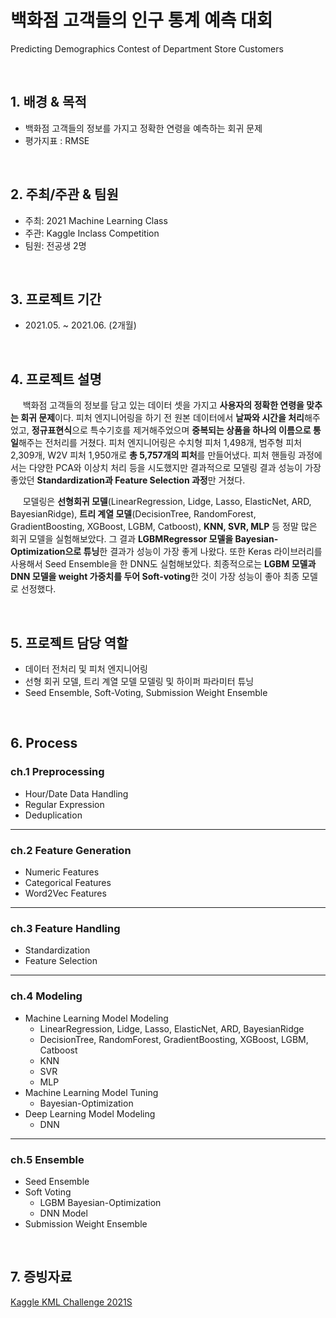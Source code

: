 # 백화점 고객들의 인구 통계 예측 대회
Predicting Demographics Contest of Department Store Customers   

<br/>

## 1. 배경 & 목적

- 백화점 고객들의 정보를 가지고 정확한 연령을 예측하는 회귀 문제
- 평가지표 : RMSE

<br/>

## 2. 주최/주관 & 팀원

- 주최: 2021 Machine Learning Class
- 주관: Kaggle Inclass Competition
- 팀원: 전공생 2명

<br/>

## 3. 프로젝트 기간

- 2021.05. ~ 2021.06. (2개월)

<br/>

## 4. 프로젝트 설명

&nbsp;&nbsp;&nbsp;&nbsp; 백화점 고객들의 정보를 담고 있는 데이터 셋을 가지고 **사용자의 정확한 연령을 맞추는 회귀 문제**이다. 피처 엔지니어링을 하기 전 원본 데이터에서 **날짜와 시간을 처리**해주었고, **정규표현식**으로 특수기호를 제거해주었으며 **중복되는 상품을 하나의 이름으로 통일**해주는 전처리를 거쳤다. 피처 엔지니어링은 수치형 피처 1,498개, 범주형 피처 2,309개, W2V 피처 1,950개로 **총 5,757개의 피처**를 만들어냈다. 피처 핸들링 과정에서는 다양한 PCA와 이상치 처리 등을 시도했지만 결과적으로 모델링 결과 성능이 가장 좋았던 **Standardization과 Feature Selection 과정**만 거쳤다. 

&nbsp;&nbsp;&nbsp;&nbsp; 모델링은 **선형회귀 모델**(LinearRegression, Lidge, Lasso, ElasticNet, ARD, BayesianRidge), **트리 계열 모델**(DecisionTree, RandomForest, GradientBoosting, XGBoost, LGBM, Catboost), **KNN, SVR, MLP** 등 정말 많은 회귀 모델을 실험해보았다. 그 결과 **LGBMRegressor 모델을 Bayesian-Optimization으로 튜닝**한 결과가 성능이 가장 좋게 나왔다. 또한 Keras 라이브러리를 사용해서 Seed Ensemble을 한 DNN도 실험해보았다. 최종적으로는 **LGBM 모델과 DNN 모델을 weight 가중치를 두어 Soft-voting**한 것이 가장 성능이 좋아 최종 모델로 선정했다.

<br/>

## 5. 프로젝트 담당 역할

- 데이터 전처리 및 피처 엔지니어링
- 선형 회귀 모델, 트리 계열 모델 모델링 및 하이퍼 파라미터 튜닝
- Seed Ensemble, Soft-Voting, Submission Weight Ensemble

<br/>

## 6. Process

### ch.1 Preprocessing

- Hour/Date Data Handling
- Regular Expression
- Deduplication

---

### ch.2 Feature Generation

- Numeric Features
- Categorical Features
- Word2Vec Features

---

### ch.3 Feature Handling

- Standardization
- Feature Selection

---

### ch.4 Modeling

- Machine Learning Model Modeling
    - LinearRegression, Lidge, Lasso, ElasticNet, ARD, BayesianRidge
    - DecisionTree, RandomForest, GradientBoosting, XGBoost, LGBM, Catboost
    - KNN
    - SVR
    - MLP
- Machine Learning Model Tuning
    - Bayesian-Optimization
- Deep Learning Model Modeling
    - DNN

---

### ch.5 Ensemble

- Seed Ensemble
- Soft Voting
    - LGBM Bayesian-Optimization
    - DNN Model
- Submission Weight Ensemble

<br/>

## 7. 증빙자료

[Kaggle KML Challenge 2021S](https://www.kaggle.com/competitions/kml2021s/leaderboard)
